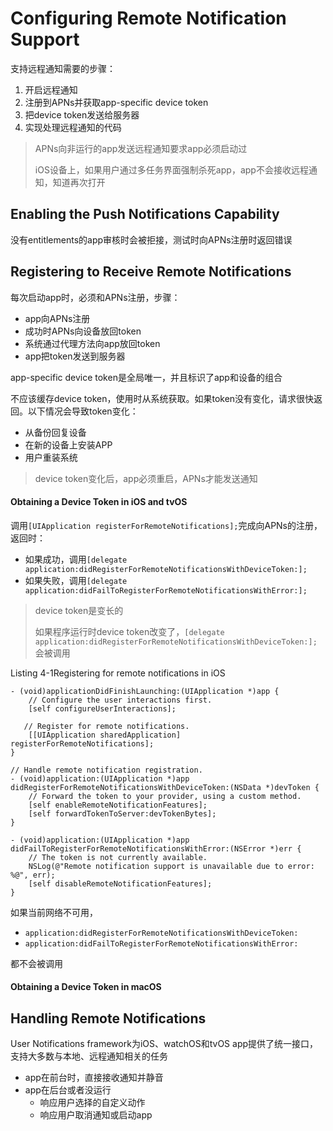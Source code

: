# Configuring Remote Notification Support

支持远程通知需要的步骤：

1. 开启远程通知
2. 注册到APNs并获取app-specific device token
3. 把device token发送给服务器
4. 实现处理远程通知的代码

> APNs向非运行的app发送远程通知要求app必须启动过
>
> iOS设备上，如果用户通过多任务界面强制杀死app，app不会接收远程通知，知道再次打开

## Enabling the Push Notifications Capability

没有entitlements的app审核时会被拒接，测试时向APNs注册时返回错误

## Registering to Receive Remote Notifications

每次启动app时，必须和APNs注册，步骤：

* app向APNs注册
* 成功时APNs向设备放回token
* 系统通过代理方法向app放回token
* app把token发送到服务器 

app-specific device token是全局唯一，并且标识了app和设备的组合

不应该缓存device token，使用时从系统获取。如果token没有变化，请求很快返回。以下情况会导致token变化：

* 从备份回复设备
* 在新的设备上安装APP
* 用户重装系统

> device token变化后，app必须重启，APNs才能发送通知

#### Obtaining a Device Token in iOS and tvOS

调用`[UIApplication registerForRemoteNotifications];`完成向APNs的注册，返回时：

* 如果成功，调用`[delegate application:didRegisterForRemoteNotificationsWithDeviceToken:];`
* 如果失败，调用`[delegate application:didFailToRegisterForRemoteNotificationsWithError:];`

> device token是变长的
>
> 如果程序运行时device token改变了，`[delegate application:didRegisterForRemoteNotificationsWithDeviceToken:];`会被调用

Listing 4-1Registering for remote notifications in iOS

```
- (void)applicationDidFinishLaunching:(UIApplication *)app {
    // Configure the user interactions first.
    [self configureUserInteractions];

   // Register for remote notifications.
    [[UIApplication sharedApplication] registerForRemoteNotifications];
}

// Handle remote notification registration.
- (void)application:(UIApplication *)app didRegisterForRemoteNotificationsWithDeviceToken:(NSData *)devToken {
    // Forward the token to your provider, using a custom method.
    [self enableRemoteNotificationFeatures];
    [self forwardTokenToServer:devTokenBytes];
}

- (void)application:(UIApplication *)app didFailToRegisterForRemoteNotificationsWithError:(NSError *)err {
    // The token is not currently available.
    NSLog(@"Remote notification support is unavailable due to error: %@", err);
    [self disableRemoteNotificationFeatures];
}
```

如果当前网络不可用，

* `application:didRegisterForRemoteNotificationsWithDeviceToken:`
* `application:didFailToRegisterForRemoteNotificationsWithError:`

都不会被调用

#### Obtaining a Device Token in macOS

## Handling Remote Notifications

User Notifications framework为iOS、watchOS和tvOS app提供了统一接口，支持大多数与本地、远程通知相关的任务

* app在前台时，直接接收通知并静音
* app在后台或者没运行
  * 响应用户选择的自定义动作
  * 响应用户取消通知或启动app



